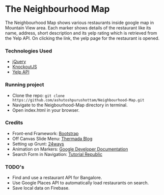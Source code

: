 # The Neighbourhood Map #

The Neighbourhood Map shows various restaurants inside google map in Mountain View area. 
Each marker shows details of the restaurant like its name, address, short description and its
yelp rating which is retrieved from the Yelp API. On clicking the link, the yelp page for the
restaurant is opened.

### Technologies Used ###
- [jQuery][1]
- [KnockoutJS][2]
- [Yelp API][3]


### Running project ###
- Clone the repo: `git clone https://github.com/ashutoshpurushottam/Neighbourhood-Map.git`
- Navigate to the Neigbourhood-Map directory in terminal.
- Open index.html in your browser.

### Credits ###
- Front-end Framework: [Bootstrap][4]
- Off Canvas Slide Menu: [Thermada Blog][5]
- Setting up Grunt: [24ways][6]
- Animation on Markers: [Google Developer Documentation][7]
- Search Form in Navigation: [Tutorial Republic][8]

### TODO's ###
- Find and use a restaurant API for Bangalore.
- Use Google Places API to automatically load restaurants on search. 
- Save local data on Firebase.

[1]: https://jquery.com/
[2]: http://knockoutjs.com/
[3]: https://www.yelp.com/developers/documentation/v2/overview
[4]: http://getbootstrap.com/
[5]: http://blog.themearmada.com/off-canvas-slide-menu-for-bootstrap/
[6]: https://24ways.org/2013/grunt-is-not-weird-and-hard/
[7]: https://developers.google.com/maps/documentation/javascript/examples/marker-animations
[8]: http://www.tutorialrepublic.com/codelab.php?topic=bootstrap&file=navbar-with-search-form
